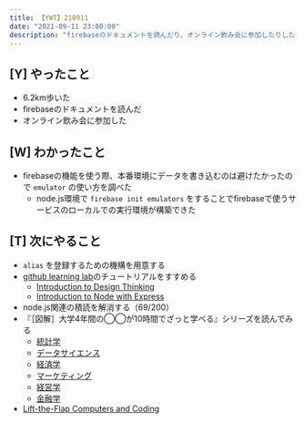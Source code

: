```yaml
---
title: 【YWT】210911
date: "2021-09-11 23:00:00"
description: "firebaseのドキュメントを読んだり、オンライン飲み会に参加したりした"
---
```


## [Y] やったこと

- 6.2km歩いた
- firebaseのドキュメントを読んだ
- オンライン飲み会に参加した

## [W] わかったこと

- firebaseの機能を使う際、本番環境にデータを書き込むのは避けたかったので `emulator` の使い方を調べた
  - node.js環境で `firebase init emulators` をすることでfirebaseで使うサービスのローカルでの実行環境が構築できた

## [T] 次にやること

- `alias` を登録するための機構を用意する
- [github learning lab](https://lab.github.com/githubtraining)のチュートリアルをすすめる
  - [Introduction to Design Thinking](https://lab.github.com/githubtraining/introduction-to-design-thinking)
  - [Introduction to Node with Express](https://lab.github.com/everydeveloper/introduction-to-node-with-express)
- node.js関連の積読を解消する（69/200）
- 『［図解］大学4年間の◯◯が10時間でざっと学べる』シリーズを読んでみる
  - [統計学](https://www.amazon.co.jp/dp/B07PXB4NN9)
  - [データサイエンス](https://www.amazon.co.jp/dp/B07XNW3TQM)
  - [経済学](https://www.amazon.co.jp/dp/B01KNLFHH6)
  - [マーケティング](https://www.amazon.co.jp/dp/B07BNC2SV3)
  - [経営学](https://www.amazon.co.jp/dp/B071SKDF3L)
  - [金融学](https://www.amazon.co.jp/dp/B07BB6Z7FW)
- [Lift-the-Flap Computers and Coding](https://www.amazon.co.jp/dp/1409591514)

<!-- https://twitter.com/camomile_cafe/status/1436841737826095108?s=20 -->

